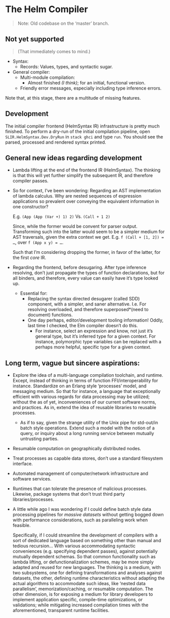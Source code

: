 # The Helm Compiler
> Note: Old codebase on the ‘master’ branch.


## Not yet supported
> (That immediately comes to mind.)

- Syntax:
    - Records: Values, types, and syntactic sugar.
- General compiler:
    - Multi-module compilation:
        -  Almost finished *(I think)*; for an initial, functional version.
    - Friendly error messages, especially including type inference errors.



Note that, at this stage, there are a multitude of missing features.

## Development

The initial compiler frontend (HelmSyntax IR) infrastructure is pretty much finished. To perform a dry-run of the initial compilation pipeline, open `SLIR.HelmSyntax.Dev.DryRun` in `stack ghci` and type `run`. You should see the parsed, processed and rendered syntax printed.


## General new ideas regarding development
- Lambda lifting at the end of the frontend IR (HelmSyntax). The thinking is that this will yet further simplify the subsequent IR, and therefore compiler passes.

- So for context, I’ve been wondering: Regarding an AST implementation of lambda calculus. Why are nested sequences of expression applications so prevalent over conveying the equivalent information in one constructor?

    E.g. `(App (App (Var +) 1) 2)` Vs. `(Call + 1 2)`

    Since, while the former would be convent for parser output. Transforming such into the latter would seem to be a simpler medium for AST traversals, given the extra context we get. E.g. `f (Call + [1, 2]) = …`, over `f (App x y) = …`.

    Such that I’m considering dropping the former, in favor of the latter, for the first *core* IR.


- Regarding the frontend, before desugaring. After type inference resolving, don’t just propagate the types of function declarations, but for all binders, and therefore, every value can easily have it’s type looked up.
    - Essential for:
        - Replacing the syntax directed desugarer (called SDD) component, with a simpler, and saner alternative. I.e. For resolving overloaded, and therefore superposed*(need to document) functions.
        - One day perhaps, editor/development tooling information! Oddly, last time I checked, the Elm compiler doesn’t do this.
            - For instance, select an expression and know, not just it’s general type, but it’s inferred type for a given context. For instance, polymorphic type variables can be replaced with a perhaps more helpful, specific type for a given context.


## Long term, vague but sincere aspirations:
- Explore the idea of a multi-language compilation toolchain, and runtime. Except, instead of thinking in terms of function FFI/interoperability for instance. Standardize on an Erlang style ‘processes’ model, and messaging medium. So that for instance, a language that exceptionally efficient with various regards for data processing may be utilized; without the as of yet, inconveniences of our current software norms, and practices. As in, extend the idea of reusable libraries to reusable processes.
    - As if to say, given the strange utility of the Unix pipe for std-out/in batch style operations. Extend such a model with the notion of a query, or inquiry about a long running service between mutually untrusting parties.
- Resumable computation on geographically distributed nodes.
- Treat processes as capable data stores, don’t use a standard filesystem interface. 
- Automated management of computer/network infrastructure and software services.
- Runtimes that can tolerate the presence of malicious processes. Likewise, package systems that don’t trust third party libraries/processes.


- A little while ago I was wondering if I could define batch style data processing pipelines for *massive datasets* without getting bogged down with performance considerations, such as paralleling work when feasible.

    Specifically, if I could streamline the development of compilers with a sort of dedicated language based on something other than manual and tedious recursion… With various accommodating syntactic conveniences (e.g. specifying dependent passes), against potentially mutually dependent schemas. So that common functionality such as lambda lifting, or defunctionalization schemes, may be more simply adapted and reused for new languages. The thinking is a medium, with two subsystems, one for defining transformations and analyses against datasets, the other, defining runtime characteristics without adapting the actual algorithms to accommodate such ideas, like ‘nested data parallelism’, memorization/caching, or resumable computation. The other dimension, is for exposing a medium for library developers to implement application specific, compile-time optimizations, or validations; while mitigating increased compilation times with the aforementioned, transparent runtime facilities.


